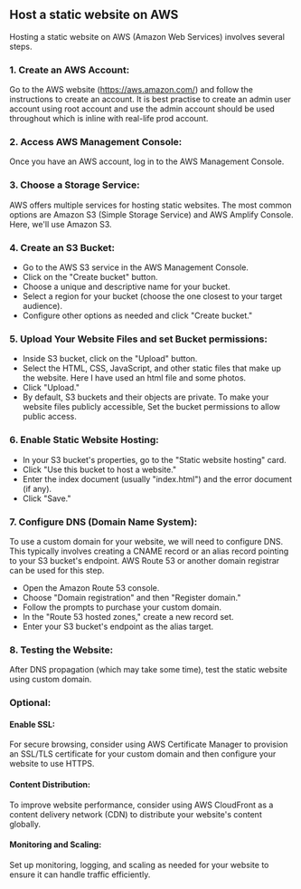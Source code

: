 ## Host a static website on AWS
Hosting a static website on AWS (Amazon Web Services) involves several steps. 
### 1.	Create an AWS Account:
Go to the AWS website (https://aws.amazon.com/) and follow the instructions to create an account. It is best practise to create an admin user account using root account and use the admin account should be used throughout which is inline with real-life prod account.
### 2.	Access AWS Management Console:
Once you have an AWS account, log in to the AWS Management Console.
### 3.	Choose a Storage Service:
AWS offers multiple services for hosting static websites. The most common options are Amazon S3 (Simple Storage Service) and AWS Amplify Console. Here, we'll use Amazon S3.
### 4.	Create an S3 Bucket:
- Go to the AWS S3 service in the AWS Management Console.
- Click on the "Create bucket" button.
- Choose a unique and descriptive name for your bucket. 
- Select a region for your bucket (choose the one closest to your target audience).
- Configure other options as needed and click "Create bucket."
### 5.	Upload Your Website Files and set Bucket permissions:
- Inside S3 bucket, click on the "Upload" button.
- Select the HTML, CSS, JavaScript, and other static files that make up the website. Here I have used an html file and some photos.
- Click "Upload."
- By default, S3 buckets and their objects are private. To make your website files publicly accessible, Set the bucket permissions to allow public access.
### 6.	Enable Static Website Hosting:
- In your S3 bucket's properties, go to the "Static website hosting" card.
- Click "Use this bucket to host a website."
- Enter the index document (usually "index.html") and the error document (if any).
- Click "Save."
### 7.	Configure DNS (Domain Name System):
To use a custom domain for your website, we will need to configure DNS. This typically involves creating a CNAME record or an alias record pointing to your S3 bucket's endpoint. AWS Route 53 or another domain registrar can be used for this step.
- Open the Amazon Route 53 console.
- Choose "Domain registration" and then "Register domain."
- Follow the prompts to purchase your custom domain.
- In the "Route 53 hosted zones," create a new record set.
- Enter your S3 bucket's endpoint as the alias target.

### 8.	Testing the Website:
After DNS propagation (which may take some time), test the static website using custom domain.

### Optional: 

#### Enable SSL:
For secure browsing, consider using AWS Certificate Manager to provision an SSL/TLS certificate for your custom domain and then configure your website to use HTTPS.

#### Content Distribution:
To improve website performance, consider using AWS CloudFront as a content delivery network (CDN) to distribute your website's content globally.

#### Monitoring and Scaling:
Set up monitoring, logging, and scaling as needed for your website to ensure it can handle traffic efficiently.


